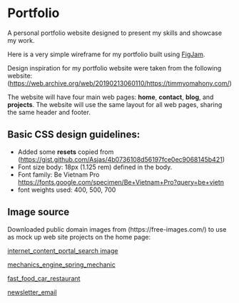 # Portfolio


A personal portfolio website designed to present my skills and showcase my work.

Here is a very simple wireframe for my portfolio built using [FigJam](https://www.figma.com/file/m4qT6pQFJhMUwgO150SbAy/Portafolio-Website?node-id=0%3A1).
<br>

Design inspiration for my portfolio website were taken from the following website:(https://web.archive.org/web/20190213060110/https://timmyomahony.com/)

The website will have four main web pages: **home**, **contact**, **blog**, and **projects**. The website will use the same layout for all web pages, sharing the same header and footer.

## Basic CSS design guidelines:
- Added some **resets** copied from (https://gist.github.com/Asjas/4b0736108d56197fce0ec9068145b421)
- Font size body: 18px (1.125 rem) defined in the body.
- Font family: Be Vietnam Pro
https://fonts.google.com/specimen/Be+Vietnam+Pro?query=be+vietn
- font weights used: 400, 500, 700

## Image source
<p>Downloaded public domain images from (https://free-images.com/) to use as mock up web site projects on the home page:</p>

[internet_content_portal_search image](https://free-images.com/display/internet_content_portal_search.html)

[mechanics_engine_spring_mechanic](https://free-images.com/display/mechanics_engine_springs_mechanic.html)

[fast_food_car_restaurant](https://free-images.com/display/fast_food_car_restaurant.html)

[newsletter_email](https://free-images.com/display/newsletter_email_e_mail.html)
